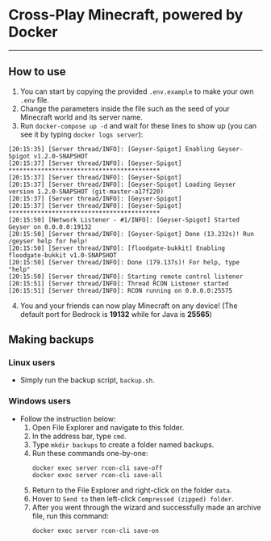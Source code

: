 # Cross-Play Minecraft, powered by Docker
---
## How to use
1. You can start by copying the provided `.env.example` to make your own `.env` file.
2. Change the parameters inside the file such as the seed of your Minecraft world and its server name.
3. Run `docker-compose up -d` and wait for these lines to show up (you can see it by typing `docker logs server`):
```
[20:15:35] [Server thread/INFO]: [Geyser-Spigot] Enabling Geyser-Spigot v1.2.0-SNAPSHOT
[20:15:37] [Server thread/INFO]: [Geyser-Spigot] ******************************************
[20:15:37] [Server thread/INFO]: [Geyser-Spigot]
[20:15:37] [Server thread/INFO]: [Geyser-Spigot] Loading Geyser version 1.2.0-SNAPSHOT (git-master-a17f220)
[20:15:37] [Server thread/INFO]: [Geyser-Spigot]
[20:15:37] [Server thread/INFO]: [Geyser-Spigot] ******************************************
[20:15:50] [Network Listener - #1/INFO]: [Geyser-Spigot] Started Geyser on 0.0.0.0:19132
[20:15:50] [Server thread/INFO]: [Geyser-Spigot] Done (13.232s)! Run /geyser help for help!
[20:15:50] [Server thread/INFO]: [floodgate-bukkit] Enabling floodgate-bukkit v1.0-SNAPSHOT
[20:15:50] [Server thread/INFO]: Done (179.137s)! For help, type "help"
[20:15:50] [Server thread/INFO]: Starting remote control listener
[20:15:51] [Server thread/INFO]: Thread RCON Listener started
[20:15:51] [Server thread/INFO]: RCON running on 0.0.0.0:25575
```
4. You and your friends can now play Minecraft on any device! (The default port for Bedrock is **19132** while for Java is **25565**)
## Making backups
### Linux users
- Simply run the backup script, `backup.sh`.
### Windows users
- Follow the instruction below:
  1. Open File Explorer and navigate to this folder.
  2. In the address bar, type `cmd`.
  3. Type `mkdir backups` to create a folder named backups.
  4. Run these commands one-by-one:
     ```
     docker exec server rcon-cli save-off
     docker exec server rcon-cli save-all
     ```
  5. Return to the File Explorer and right-click on the folder `data`.
  6. Hover to `Send to` then left-click `Compressed (zipped) folder`.
  7. After you went through the wizard and successfully made an archive file, run this command:
     ```
     docker exec server rcon-cli save-on
     ```
